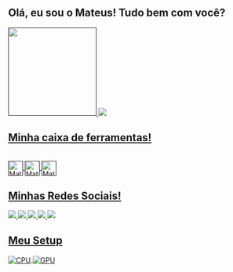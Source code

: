 
## Olá, eu sou o Mateus! Tudo bem com você?
<div>
  <a href="">
  <img height="180em" src="https://github-readme-stats.vercel.app/api?username=Mateus-Bezerra&show_icons=true&theme=dracula">
  <img heigh="180em" src="https://github-readme-stats.vercel.app/api/top-langs/?username=Mateus-Bezerra&layout=compact&theme=dracula">
</div>


## Minha caixa de ferramentas!
<div style="display: inline_block"><br>
  <img align="center" alt="Mateus-Py" height="30" wdth="40" src="https://cdn.jsdelivr.net/gh/devicons/devicon/icons/python/python-original.svg">
  <img align="center" alt="Mateus-C" height="30" wdth="40" src="https://cdn.jsdelivr.net/gh/devicons/devicon/icons/c/c-original.svg">
  <img align="center" alt="Mateus-Arduino" height="30" wdth="40" src="https://cdn.jsdelivr.net/gh/devicons/devicon/icons/arduino/arduino-original.svg">
</div>

## Minhas Redes Sociais!

<div>
  <a href="https://twitter.com/Mateus_GT35" target="_blank"><img src="https://img.shields.io/badge/Twitter-1DA1F2?style=for-the-badge&logo=twitter&logoColor=white">
  <a href="" target="_blank"><img src="https://img.shields.io/badge/Instagram-E4405F?style=for-the-badge&logo=instagram&logoColor=white">
  <a href="" target="_blank"><img src="https://img.shields.io/badge/LinkedIn-0077B5?style=for-the-badge&logo=linkedin&logoColor=white">
  <a href="" target="_blank"><img src="https://img.shields.io/badge/Reddit-FF4500?style=for-the-badge&logo=reddit&logoColor=white">
  <a href="https://pt.stackoverflow.com/users/299869/mateus-bezerra" target="_blank"><img src="https://img.shields.io/badge/Stack_Overflow-FE7A16?style=for-the-badge&logo=stack-overflow&logoColor=white">
</div>


## Meu Setup
<div>
  <img align="center" alt="CPU" src="https://img.shields.io/badge/Intel-Core_i5_10th-0071C5?style=for-the-badge&logo=intel&logoColor=white">
  <img align="center" alt="GPU" src="https://img.shields.io/badge/NVIDIA-GTX1660SUPER-76B900?style=for-the-badge&logo=nvidia&logoColor=white">
</div>
